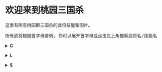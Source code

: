 # 欢迎来到桃园三国杀

这里有所有桃园群三国杀的武将技能和图片。

<pre>所有武将根据首字母排列, 你可以展开首字母或点击左上角搜索武将名/技能名</pre>


<details>
    <summary>
        <strong>C</strong>
    </summary>
    
    [曹操](pages/曹操.md)
    
</details>

<p></p>
<p></p>

<details>
    <summary>
        <strong>L</strong>
    </summary>
    
    [刘备](pages/刘备.md)
    
</details>

<p></p>
<p></p>

<details>
    <summary>
        <strong>S</strong>
    </summary>
    
    [孙权](pages/孙权.md)
    
</details>
